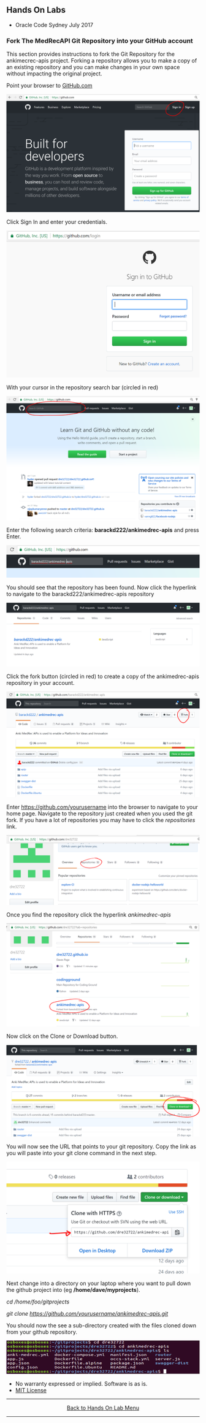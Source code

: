 ## Hands On Labs

- Oracle Code Sydney July 2017

### Fork The MedRecAPI Git Repository into your GitHub account

This section provides instructions to fork the Git Repository for the ankimecrec-apis project.
Forking a repository allows you to make a copy of an existing repository and you can make changes in your own space without impacting the original project. 

Point your browser to [GitHub.com](https://github.com) 

<img src="./img/git1.PNG" />

Click Sign In and enter your credentials.

<img src="./img/git2.PNG" />

With your cursor in the repository search bar (circled in red)

<img src="./img/git3.PNG" />

Enter the following search criteria: **barackd222/ankimedrec-apis** and press Enter.

<img src="./img/git4.PNG" />

You should see that the repository has been found. 
Now click the hyperlink to navigate to the barackd222/ankimedrec-apis repository

<img src="./img/git5.PNG" />

Click the fork button (circled in red) to create a copy of the ankimedrec-apis repository in your account.

<img src="./img/git6.PNG" />

Enter https://github.com/yourusername into the browser to navigate to your home page.
Navigate to the repository just created when you used the git fork.
If you have a lot of repositories you may have to click the *repositories* link.

<img src="./img/git7.PNG" />

Once you find the repository click the hyperlink *ankimedrec-apis*

<img src="./img/git8.PNG" />

Now click on the Clone or Download button.

<img src="./img/git9.PNG" />

You will now see the URL that points to your git repository.
Copy the link as you will paste into your git clone command in the next step.

<img src="./img/git10.PNG" />

Next change into a directory on your laptop where you want to pull down the github project into (eg **/home/dave/myprojects**).

*cd /home/foo/gitprojects*

*git clone https://github.com/yourusername/ankimedrec-apis.git*

You should now the see a sub-directory created with the files cloned down from your github repository.

<img src="./img/git11.PNG" />

* No warranty expressed or implied.  Software is as is.
* [MIT License](http://www.opensource.org/licenses/mit-license.html)

<hr />
<center>
<a href="../../handsonlabs" class="btn" >Back to Hands On Lab Menu</a>
<center />
<hr />

